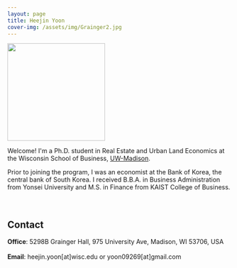 ```yaml
---
layout: page
title: Heejin Yoon
cover-img: /assets/img/Grainger2.jpg
---
```


<img src= "https://heejin-yoon.github.io/assets/img/profile_heejin.jpg" width="220">
<br/>

Welcome! I'm a Ph.D. student in Real Estate and Urban Land Economics at the Wisconsin School of Business, [UW-Madison](https://www.wisc.edu/). 

Prior to joining the program, I was an economist at the Bank of Korea, the central bank of South Korea. I received B.B.A. in Business Administration from Yonsei University and M.S. in Finance from KAIST College of Business. 
<br/><br/><br/>

## Contact

**Office**: 5298B Grainger Hall, 975 University Ave, Madison, WI 53706, USA 
<br/><br/>
**Email**: heejin.yoon[at]wisc.edu or yoon09269[at]gmail.com
